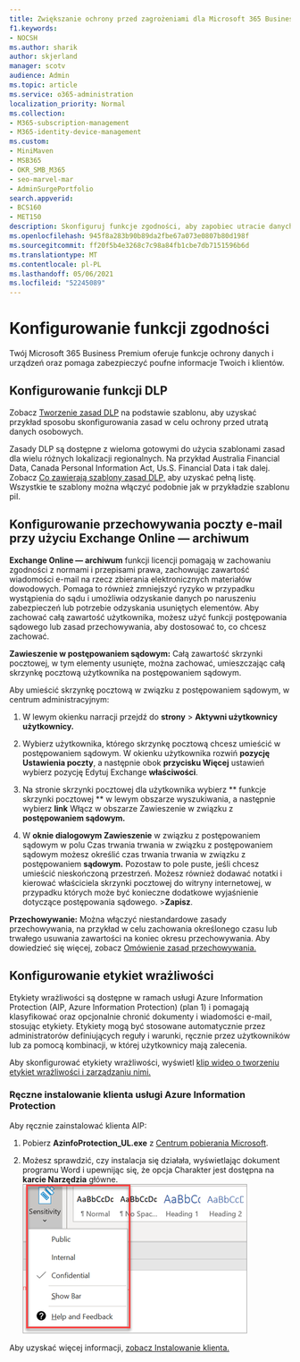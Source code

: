 ```yaml
---
title: Zwiększanie ochrony przed zagrożeniami dla Microsoft 365 Business Premium
f1.keywords:
- NOCSH
ms.author: sharik
author: skjerland
manager: scotv
audience: Admin
ms.topic: article
ms.service: o365-administration
localization_priority: Normal
ms.collection:
- M365-subscription-management
- M365-identity-device-management
ms.custom:
- MiniMaven
- MSB365
- OKR_SMB_M365
- seo-marvel-mar
- AdminSurgePortfolio
search.appverid:
- BCS160
- MET150
description: Skonfiguruj funkcje zgodności, aby zapobiec utracie danych i zapewnić bezpieczeństwo poufnych informacji Twoich i Twoich klientów.
ms.openlocfilehash: 945f8a283b90b89da2fbe67a073e0807b80d198f
ms.sourcegitcommit: ff20f5b4e3268c7c98a84fb1cbe7db7151596b6d
ms.translationtype: MT
ms.contentlocale: pl-PL
ms.lasthandoff: 05/06/2021
ms.locfileid: "52245089"
---
```

# <a name="set-up-compliance-features"></a>Konfigurowanie funkcji zgodności

Twój Microsoft 365 Business Premium oferuje funkcje ochrony danych i urządzeń oraz pomaga zabezpieczyć poufne informacje Twoich i klientów.

## <a name="set-up-dlp-features"></a>Konfigurowanie funkcji DLP

Zobacz [Tworzenie zasad DLP](../compliance/create-a-dlp-policy-from-a-template.md) na podstawie szablonu, aby uzyskać przykład sposobu skonfigurowania zasad w celu ochrony przed utratą danych osobowych. 
  
Zasady DLP są dostępne z wieloma gotowymi do użycia szablonami zasad dla wielu różnych lokalizacji regionalnych. Na przykład Australia Financial Data, Canada Personal Information Act, Us.S. Financial Data i tak dalej. Zobacz [Co zawierają szablony zasad DLP,](../compliance/what-the-dlp-policy-templates-include.md) aby uzyskać pełną listę. Wszystkie te szablony można włączyć podobnie jak w przykładzie szablonu piI. 
  
## <a name="set-up-email-retention-with-exchange-online-archiving"></a>Konfigurowanie przechowywania poczty e-mail przy użyciu Exchange Online — archiwum

 **Exchange Online — archiwum** funkcji licencji pomagają w zachowaniu zgodności z normami i przepisami prawa, zachowując zawartość wiadomości e-mail na rzecz zbierania elektronicznych materiałów dowodowych. Pomaga to również zmniejszyć ryzyko w przypadku wystąpienia do sądu i umożliwia odzyskanie danych po naruszeniu zabezpieczeń lub potrzebie odzyskania usuniętych elementów. Aby zachować całą zawartość użytkownika, możesz użyć funkcji postępowania sądowego lub zasad przechowywania, aby dostosować to, co chcesz zachować.
  
**Zawieszenie w postępowaniem sądowym:** Całą zawartość skrzynki pocztowej, w tym elementy usunięte, można zachować, umieszczając całą skrzynkę pocztową użytkownika na postępowaniem sądowym. 
    
Aby umieścić skrzynkę pocztową w związku z postępowaniem sądowym, w centrum administracyjnym:
    
1. W lewym okienku narracji przejdź do **strony** \> **Aktywni użytkownicy użytkownicy.**
    
2. Wybierz użytkownika, którego skrzynkę pocztową chcesz umieścić w postępowaniem sądowym. W okienku użytkownika rozwiń **pozycję Ustawienia poczty**, a następnie obok **przycisku Więcej** ustawień wybierz pozycję Edytuj Exchange **właściwości**.
    
3. Na stronie skrzynki pocztowej dla użytkownika wybierz ** funkcje skrzynki pocztowej ** w lewym obszarze wyszukiwania, a następnie wybierz **link** Włącz w obszarze Zawieszenie w związku z **postępowaniem sądowym.**
    
4. W **oknie dialogowym Zawieszenie** w związku z postępowaniem sądowym w polu Czas trwania trwania w związku z postępowaniem sądowym możesz określić czas trwania trwania w związku z postępowaniem **sądowym.** Pozostaw to pole puste, jeśli chcesz umieścić nieskończoną przestrzeń. Możesz również dodawać notatki i kierować właściciela skrzynki pocztowej do witryny internetowej, w przypadku których może być konieczne dodatkowe wyjaśnienie dotyczące postępowania sądowego. \>**Zapisz**.
    
**Przechowywanie:** Można włączyć niestandardowe zasady przechowywania, na przykład w celu zachowania określonego czasu lub trwałego usuwania zawartości na koniec okresu przechowywania. Aby dowiedzieć się więcej, zobacz [Omówienie zasad przechowywania.](../compliance/retention.md)

## <a name="set-up-sensitivity-labels"></a>Konfigurowanie etykiet wrażliwości

Etykiety wrażliwości są dostępne w ramach usługi Azure Information Protection (AIP, Azure Information Protection) (plan 1) i pomagają klasyfikować oraz opcjonalnie chronić dokumenty i wiadomości e-mail, stosując etykiety. Etykiety mogą być stosowane automatycznie przez administratorów definiujących reguły i warunki, ręcznie przez użytkowników lub za pomocą kombinacji, w której użytkownicy mają zalecenia.

Aby skonfigurować etykiety wrażliwości, wyświetl [klip wideo o tworzeniu etykiet wrażliwości i zarządzaniu nimi.](../business-video/create-sensitivity-labels.md)



### <a name="install-the-azure-information-protection-client-manually"></a>Ręczne instalowanie klienta usługi Azure Information Protection

Aby ręcznie zainstalować klienta AIP:

1. Pobierz **AzinfoProtection_UL.exe** z [Centrum pobierania Microsoft](https://www.microsoft.com/download/details.aspx?id=53018).
 
2. Możesz sprawdzić, czy instalacja się działała, wyświetlając  dokument programu Word i upewnijąc się, że opcja Charakter jest dostępna na **karcie Narzędzia** główne.
<br/>![Lista rozwijana na karcie Ochrona w dokumencie programu Word.](../media/word-sensitivity.png)

Aby uzyskać więcej informacji, [zobacz Instalowanie klienta.](/azure/information-protection/infoprotect-tutorial-step3)